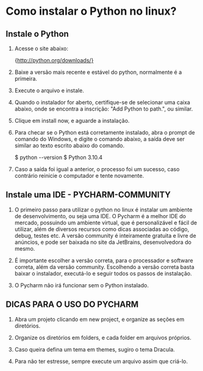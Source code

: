 # Como instalar o Python no linux?

## Instale o Python

1. Acesse o site abaixo:
	
	{http://python.org/downloads/}
	
2. Baixe a versão mais recente e estável do python, normalmente é a primeira.

3. Execute o arquivo e instale.

4. Quando o instalador for aberto, certifique-se de selecionar uma caixa abaixo, onde se encontra a inscrição: "Add Python to path.", ou similar. 

5. Clique em install now, e aguarde a instalação.

6. Para checar se o Python está corretamente instalado, abra o prompt de comando do Windows, e digite o comando abaixo, a saída deve ser similar ao texto escrito abaixo do comando.

	$ python --version
	$ Python 3.10.4
	
7. Caso a saída foi igual a anterior, o processo foi um sucesso, caso contrário reinicie o computador e tente novamente.

## Instale uma IDE - PYCHARM-COMMUNITY

1. O primeiro passo para utilizar o python no linux é instalar um ambiente de desenvolvimento, ou seja uma IDE. O Pycharm é a melhor IDE do mercado, possuindo um ambiente virtual, que é personalizável e fácil de utilizar, além de diversos recursos como dicas associadas ao código, debug, testes etc. A versão community é inteiramente gratuita e livre de anúncios, e pode ser baixada no site da JetBrains, desenvolvedora do mesmo.

2. É importante escolher a versão correta, para o processador e software correta, além da versão community. Escolhendo a versão correta basta baixar o instalador, executá-lo e seguir todos os passos de instalação.

3. O Pycharm não irá funcionar sem o Python instalado. 

## DICAS PARA O USO DO PYCHARM

1. Abra um projeto clicando em new project, e organize as seções em diretórios.

2. Organize os diretórios em folders, e cada folder em arquivos próprios.

3. Caso queira defina um tema em themes, sugiro o tema Dracula.

4. Para não ter estresse, sempre execute um arquivo assim que criá-lo.
